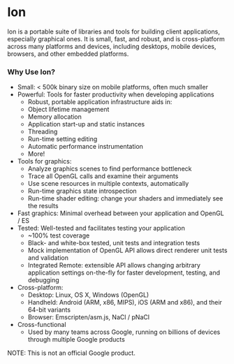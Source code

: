 # Ion
Ion is a portable suite of libraries and tools for building client applications,
especially graphical ones. It is small, fast, and robust, and is cross-platform
across many platforms and devices, including desktops, mobile devices, browsers,
and other embedded platforms.

### Why Use Ion?
* Small: < 500k binary size on mobile platforms, often much smaller
* Powerful: Tools for faster productivity when developing applications
  * Robust, portable application infrastructure aids in:
  * Object lifetime management
  * Memory allocation
  * Application start-up and static instances
  * Threading
  * Run-time setting editing
  * Automatic performance instrumentation
  * More!
* Tools for graphics:
  * Analyze graphics scenes to find performance bottleneck
  * Trace all OpenGL calls and examine their arguments
  * Use scene resources in multiple contexts, automatically
  * Run-time graphics state introspection
  * Run-time shader editing: change your shaders and immediately see the results
* Fast graphics: Minimal overhead between your application and OpenGL / ES
* Tested: Well-tested and facilitates testing your application
  * ~100% test coverage
  * Black- and white-box tested, unit tests and integration tests
  * Mock implementation of OpenGL API allows direct renderer unit tests and
    validation
  * Integrated Remote: extensible API allows changing arbitrary application
    settings on-the-fly for faster development, testing, and debugging
* Cross-platform:
  * Desktop: Linux, OS X, Windows (OpenGL)
  * Handheld: Android (ARM, x86, MIPS), iOS (ARM and x86), and their 64-bit
    variants
  * Browser: Emscripten/asm.js, NaCl / pNaCl
* Cross-functional
  * Used by many teams across Google, running on billions of devices through
    multiple Google products

NOTE: This is not an official Google product.
